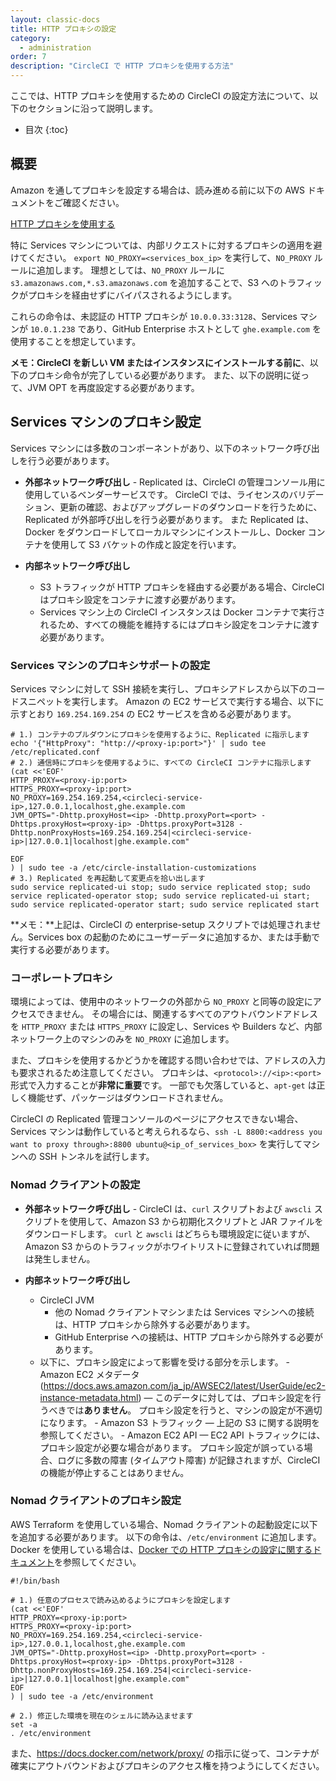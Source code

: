 ```yaml
---
layout: classic-docs
title: HTTP プロキシの設定
category:
  - administration
order: 7
description: "CircleCI で HTTP プロキシを使用する方法"
---
```


ここでは、HTTP プロキシを使用するための CircleCI の設定方法について、以下のセクションに沿って説明します。

- 目次
{:toc}

## 概要

Amazon を通してプロキシを設定する場合は、読み進める前に以下の AWS ドキュメントをご確認ください。

[HTTP プロキシを使用する](https://docs.aws.amazon.com/cli/latest/userguide/cli-http-proxy.html)

特に Services マシンについては、内部リクエストに対するプロキシの適用を避けてください。 `export NO_PROXY=<services_box_ip>` を実行して、`NO_PROXY` ルールに追加します。 理想としては、`NO_PROXY` ルールに `s3.amazonaws.com,*.s3.amazonaws.com` を追加することで、S3 へのトラフィックがプロキシを経由せずにバイパスされるようにします。

これらの命令は、未認証の HTTP プロキシが `10.0.0.33:3128`、Services マシンが `10.0.1.238` であり、GitHub Enterprise ホストとして `ghe.example.com` を使用することを想定しています。

**メモ：**CircleCI を新しい VM またはインスタンスにインストールする**前に**、以下のプロキシ命令が完了している必要があります。 また、以下の説明に従って、JVM OPT を再度設定する必要があります。

## Services マシンのプロキシ設定

Services マシンには多数のコンポーネントがあり、以下のネットワーク呼び出しを行う必要があります。

- **外部ネットワーク呼び出し** - Replicated は、CircleCI の管理コンソール用に使用しているベンダーサービスです。 CircleCI では、ライセンスのバリデーション、更新の確認、およびアップグレードのダウンロードを行うために、Replicated が外部呼び出しを行う必要があります。 また Replicated は、Docker をダウンロードしてローカルマシンにインストールし、Docker コンテナを使用して S3 バケットの作成と設定を行います。

- **内部ネットワーク呼び出し**
  
  - S3 トラフィックが HTTP プロキシを経由する必要がある場合、CircleCI はプロキシ設定をコンテナに渡す必要があります。
  - Services マシン上の CircleCI インスタンスは Docker コンテナで実行されるため、すべての機能を維持するにはプロキシ設定をコンテナに渡す必要があります。

### Services マシンのプロキシサポートの設定

Services マシンに対して SSH 接続を実行し、プロキシアドレスから以下のコードスニペットを実行します。 Amazon の EC2 サービスで実行する場合、以下に示すとおり `169.254.169.254` の EC2 サービスを含める必要があります。

    # 1.) コンテナのプルダウンにプロキシを使用するように、Replicated に指示します
    echo '{"HttpProxy": "http://<proxy-ip:port>"}' | sudo tee  /etc/replicated.conf
    # 2.) 通信時にプロキシを使用するように、すべての CircleCI コンテナに指示します
    (cat <<'EOF'
    HTTP_PROXY=<proxy-ip:port>
    HTTPS_PROXY=<proxy-ip:port>
    NO_PROXY=169.254.169.254,<circleci-service-ip>,127.0.0.1,localhost,ghe.example.com
    JVM_OPTS="-Dhttp.proxyHost=<ip> -Dhttp.proxyPort=<port> -Dhttps.proxyHost=<proxy-ip> -Dhttps.proxyPort=3128 -Dhttp.nonProxyHosts=169.254.169.254|<circleci-service-ip>|127.0.0.1|localhost|ghe.example.com"
    
    EOF
    ) | sudo tee -a /etc/circle-installation-customizations
    # 3.) Replicated を再起動して変更点を拾い出します
    sudo service replicated-ui stop; sudo service replicated stop; sudo service replicated-operator stop; sudo service replicated-ui start; sudo service replicated-operator start; sudo service replicated start
    

**メモ：**上記は、CircleCI の enterprise-setup スクリプトでは処理されません。Services box の起動のためにユーザーデータに追加するか、または手動で実行する必要があります。

### コーポレートプロキシ

環境によっては、使用中のネットワークの外部から `NO_PROXY` と同等の設定にアクセスできません。 その場合には、関連するすべてのアウトバウンドアドレスを `HTTP_PROXY` または `HTTPS_PROXY` に設定し、Services や Builders など、内部ネットワーク上のマシンのみを `NO_PROXY` に追加します。

また、プロキシを使用するかどうかを確認する問い合わせでは、アドレスの入力も要求されるため注意してください。 プロキシは、`<protocol>://<ip>:<port>` 形式で入力することが**非常に重要**です。 一部でも欠落していると、`apt-get` は正しく機能せず、パッケージはダウンロードされません。

CircleCI の Replicated 管理コンソールのページにアクセスできない場合、Services マシンは動作していると考えられるなら、`ssh -L 8800:<address you want to proxy through>:8800 ubuntu@<ip_of_services_box>` を実行してマシンへの SSH トンネルを試行します。

### Nomad クライアントの設定

- **外部ネットワーク呼び出し** - CircleCI は、`curl` スクリプトおよび `awscli` スクリプトを使用して、Amazon S3 から初期化スクリプトと JAR ファイルをダウンロードします。 `curl` と `awscli` はどちらも環境設定に従いますが、Amazon S3 からのトラフィックがホワイトリストに登録されていれば問題は発生しません。

- **内部ネットワーク呼び出し**
  
  - CircleCI JVM  
    - 他の Nomad クライアントマシンまたは Services マシンへの接続は、HTTP プロキシから除外する必要があります。
    - GitHub Enterprise への接続は、HTTP プロキシから除外する必要があります。
  - 以下に、プロキシ設定によって影響を受ける部分を示します。 - Amazon EC2 メタデータ (https://docs.aws.amazon.com/ja_jp/AWSEC2/latest/UserGuide/ec2-instance-metadata.html) — このデータに対しては、プロキシ設定を行うべきでは**ありません**。 プロキシ設定を行うと、マシンの設定が不適切になります。 - Amazon S3 トラフィック — 上記の S3 に関する説明を参照してください。 - Amazon EC2 API — EC2 API トラフィックには、プロキシ設定が必要な場合があります。 プロキシ設定が誤っている場合、ログに多数の障害 (タイムアウト障害) が記録されますが、CircleCI の機能が停止することはありません。

### Nomad クライアントのプロキシ設定

AWS Terraform を使用している場合、Nomad クライアントの起動設定に以下を追加する必要があります。 以下の命令は、`/etc/environment` に追加します。 Docker を使用している場合は、[Docker での HTTP プロキシの設定に関するドキュメント](https://docs.docker.com/engine/admin/systemd/#/http-proxy)を参照してください。

    #!/bin/bash
    
    # 1.) 任意のプロセスで読み込めるようにプロキシを設定します
    (cat <<'EOF'
    HTTP_PROXY=<proxy-ip:port>
    HTTPS_PROXY=<proxy-ip:port>
    NO_PROXY=169.254.169.254,<circleci-service-ip>,127.0.0.1,localhost,ghe.example.com
    JVM_OPTS="-Dhttp.proxyHost=<ip> -Dhttp.proxyPort=<port> -Dhttps.proxyHost=<proxy-ip> -Dhttps.proxyPort=3128 -Dhttp.nonProxyHosts=169.254.169.254|<circleci-service-ip>|127.0.0.1|localhost|ghe.example.com"
    EOF
    ) | sudo tee -a /etc/environment
    
    # 2.) 修正した環境を現在のシェルに読み込ませます
    set -a
    . /etc/environment
    
    

また、https://docs.docker.com/network/proxy/ の指示に従って、コンテナが確実にアウトバウンドおよびプロキシのアクセス権を持つようにしてください。
